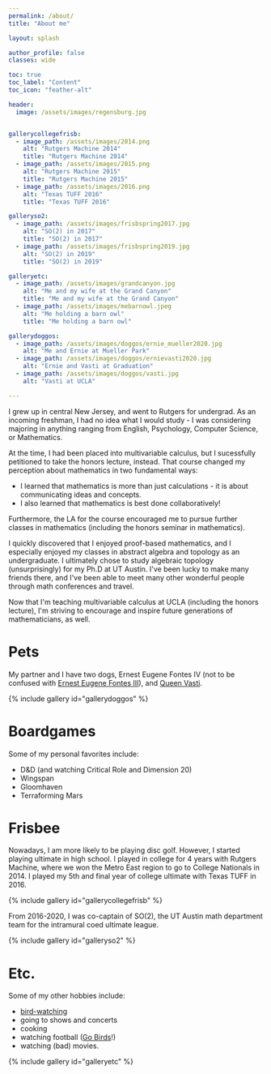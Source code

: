 ```yaml
---
permalink: /about/
title: "About me"

layout: splash

author_profile: false
classes: wide

toc: true
toc_label: "Content"
toc_icon: "feather-alt"

header:
  image: /assets/images/regensburg.jpg


gallerycollegefrisb:
  - image_path: /assets/images/2014.png
    alt: "Rutgers Machine 2014"
    title: "Rutgers Machine 2014"
  - image_path: /assets/images/2015.png
    alt: "Rutgers Machine 2015"
    title: "Rutgers Machine 2015"
  - image_path: /assets/images/2016.png
    alt: "Texas TUFF 2016"
    title: "Texas TUFF 2016"

galleryso2:
  - image_path: /assets/images/frisbspring2017.jpg
    alt: "SO(2) in 2017"
    title: "SO(2) in 2017"
  - image_path: /assets/images/frisbspring2019.jpg
    alt: "SO(2) in 2019"
    title: "SO(2) in 2019"

galleryetc:
  - image_path: /assets/images/grandcanyon.jpg
    alt: "Me and my wife at the Grand Canyon"
    title: "Me and my wife at the Grand Canyon"
  - image_path: /assets/images/mebarnowl.jpeg
    alt: "Me holding a barn owl"
    title: "Me holding a barn owl"	

gallerydoggos:
  - image_path: /assets/images/doggos/ernie_mueller2020.jpg
    alt: "Me and Ernie at Mueller Park"
  - image_path: /assets/images/doggos/ernievasti2020.jpg
    alt: "Ernie and Vasti at Graduation"
  - image_path: /assets/images/doggos/vasti.jpg
    alt: "Vasti at UCLA"

---
```


	

I grew up in central New Jersey, and went to Rutgers for undergrad.  As an incoming freshman, I had no idea what I would study - I was considering majoring in anything ranging from English, Psychology, Computer Science, or Mathematics.

At the time, I had been placed into multivariable calculus, but I sucessfully petitioned to take the honors lecture, instead. That course changed my perception about mathematics in two fundamental ways:

* I learned that mathematics is more than just calculations - it is about communicating ideas and concepts.
* I also learned that mathematics is best done collaboratively!

Furthermore, the LA for the course encouraged me to pursue further classes in mathematics (including the honors seminar in mathematics).  

I quickly discovered that I enjoyed proof-based mathematics, and I especially enjoyed my classes in abstract algebra and topology as an undergraduate.  I ultimately chose to study algebraic topology (unsurprisingly) for my Ph.D at UT Austin.  I've been lucky to make many friends there, and I've been able to meet many other wonderful people through math conferences and travel.

Now that I'm teaching multivariable calculus at UCLA (including the honors lecture), I'm striving to encourage and inspire future generations of mathematicians, as well.

<!--end_excerpt-->

# Pets

My partner and I have two dogs, Ernest Eugene Fontes IV (not to be confused with [Ernest Eugene Fontes III](https://erniefontes.github.io/)), and [Queen Vasti](https://www.instagram.com/im_queenvasti/).

{% include gallery id="gallerydoggos" %}

# Boardgames

Some of my personal favorites include:

 * D&D (and watching Critical Role and Dimension 20)
 * Wingspan
 * Gloomhaven
 * Terraforming Mars

# Frisbee

Nowadays, I am more likely to be playing disc golf.  However, I started playing ultimate in high school.  I played in college for 4 years with Rutgers Machine, where we won the Metro East region to go to College Nationals in 2014. I played my 5th and final year of college ultimate with Texas TUFF in 2016.

{% include gallery id="gallerycollegefrisb" %}

From 2016-2020, I was co-captain of SO(2), the UT Austin math department team for the intramural coed ultimate league.

{% include gallery id="galleryso2" %}


# Etc.

Some of my other hobbies include:

* [bird-watching](https://www.laaudubon.org/)
* going to shows and concerts
* cooking
* watching football ([Go Birds](https://www.philadelphiaeagles.com/)!)
* watching (bad) movies.

{% include gallery id="galleryetc" %}